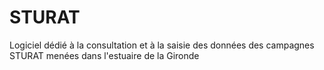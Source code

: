 # STURAT  

Logiciel dédié à la consultation et à la saisie des données des campagnes STURAT menées dans l'estuaire de la Gironde
